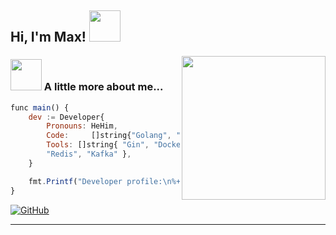 <h2> Hi, I'm Max! <img src="https://media.tenor.com/dLTGd2gwcy8AAAAi/gamejolt-loading.gif" width="50"></h2>
<img align='right' src="https://media.tenor.com/a2m-Y3dLmD0AAAAi/mona-github-loading-github.gif" width="230">




### <img src="https://media.tenor.com/K_dd5evNOT0AAAAj/loading-thing3-serprety.gif" width="50"> A little more about me...  

```javascript
func main() {
	dev := Developer{
		Pronouns: HeHim, 
		Code:     []string{"Golang", "JavaScript", "HTML", "CSS"},
		Tools: []string{ "Gin", "Docker", "Swagger","CI/CD", 
		"Redis", "Kafka" },
	}

	fmt.Printf("Developer profile:\n%+v\n", dev)
}

```

[![GitHub](https://img.shields.io/badge/dynamic/json?color=181717&label=GitHub&logo=github&query=%24.login&url=https%3A%2F%2Fapi.github.com%2Fusers%2FUso1and)](https://github.com/Uso1and)



---